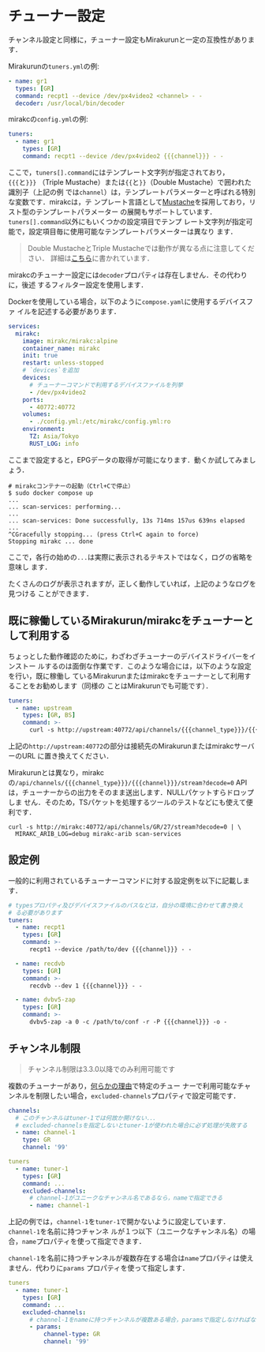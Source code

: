 # チューナー設定

チャンネル設定と同様に，チューナー設定もMirakurunと一定の互換性があります．

Mirakurunの`tuners.yml`の例:

```yaml
- name: gr1
  types: [GR]
  command: recpt1 --device /dev/px4video2 <channel> - -
  decoder: /usr/local/bin/decoder
```

mirakcの`config.yml`の例:

```yaml
tuners:
  - name: gr1
    types: [GR]
    command: recpt1 --device /dev/px4video2 {{{channel}}} - -
```

ここで，`tuners[].command`にはテンプレート文字列が指定されており，`{{{`と`}}}`
（Triple Mustache）または`{{`と`}}`（Double Mustache）で囲われた識別子（上記の例
では`channel`）は，テンプレートパラメーターと呼ばれる特別な変数です．mirakcは，テ
ンプレート言語として[Mustache]を採用しており，リスト型のテンプレートパラメーター
の展開もサポートしています．`tuners[].command`以外にもいくつかの設定項目でテンプ
レート文字列が指定可能で，設定項目毎に使用可能なテンプレートパラメーターは異なり
ます．

> Double MustacheとTriple Mustacheでは動作が異なる点に注意してください．
> 詳細は[こちら](https://mustache.github.io/mustache.5.html)に書かれています．

mirakcのチューナー設定には`decoder`プロパティは存在しません．その代わりに，後述
するフィルター設定を使用します．

Dockerを使用している場合，以下のように`compose.yaml`に使用するデバイスファ
イルを記述する必要があります．

```yaml
services:
  mirakc:
    image: mirakc/mirakc:alpine
    container_name: mirakc
    init: true
    restart: unless-stopped
    # `devices`を追加
    devices:
      # チューナーコマンドで利用するデバイスファイルを列挙
      - /dev/px4video2
    ports:
      - 40772:40772
    volumes:
      - ./config.yml:/etc/mirakc/config.yml:ro
    environment:
      TZ: Asia/Tokyo
      RUST_LOG: info
```

ここまで設定すると，EPGデータの取得が可能になります．動くか試してみましょう．

```console
# mirakcコンテナーの起動（Ctrl+Cで停止）
$ sudo docker compose up
...
... scan-services: performing...
...
... scan-services: Done successfully, 13s 714ms 157us 639ns elapsed
...
^CGracefully stopping... (press Ctrl+C again to force)
Stopping mirakc ... done
```

ここで，各行の始めの`...`は実際に表示されるテキストではなく，ログの省略を意味し
ます．

たくさんのログが表示されますが，正しく動作していれば，上記のようなログを見つける
ことができます．

## 既に稼働しているMirakurun/mirakcをチューナーとして利用する

ちょっとした動作確認のために，わざわざチューナーのデバイスドライバーをインストー
ルするのは面倒な作業です．このような場合には，以下のような設定を行い，既に稼働し
ているMirakurunまたはmirakcをチューナーとして利用することをお勧めします（同様の
ことはMirakurunでも可能です）．

```yaml
tuners:
  - name: upstream
    types: [GR, BS]
    command: >-
      curl -s http://upstream:40772/api/channels/{{{channel_type}}}/{{{channel}}}/stream?decode=0
```

上記の`http://upstream:40772`の部分は接続先のMirakurunまたはmirakcサーバーのURL
に置き換えてください．

Mirakurunとは異なり，mirakcの`/api/channels/{{{channel_type}}}/{{{channel}}}/stream?decode=0`
APIは，チューナーからの出力をそのまま送出します．NULLパケットすらドロップしま
せん．そのため，TSパケットを処理するツールのテストなどにも使えて便利です．

```shell
curl -s http://mirakc:40772/api/channels/GR/27/stream?decode=0 | \
  MIRAKC_ARIB_LOG=debug mirakc-arib scan-services
```

## 設定例

一般的に利用されているチューナーコマンドに対する設定例を以下に記載します．

```yaml
# typesプロパティ及びデバイスファイルのパスなどは，自分の環境に合わせて書き換え
# る必要があります
tuners:
  - name: recpt1
    types: [GR]
    command: >-
      recpt1 --device /path/to/dev {{{channel}}} - -

  - name: recdvb
    types: [GR]
    command: >-
      recdvb --dev 1 {{{channel}}} - -

  - name: dvbv5-zap
    types: [GR]
    command: >-
      dvbv5-zap -a 0 -c /path/to/conf -r -P {{{channel}}} -o -
```

## チャンネル制限

> チャンネル制限は3.3.0以降でのみ利用可能です

複数のチューナーがあり，[何らかの理由](https://github.com/mirakc/mirakc/issues/2156)で特定のチュー
ナーで利用可能なチャンネルを制限したい場合，`excluded-channels`プロパティで設定可能です．

```yaml
channels:
  # このチャンネルはtuner-1では何故か開けない．．．
  # excluded-channelsを指定しないとtuner-1が使われた場合に必ず処理が失敗する
  - name: channel-1
    type: GR
    channel: '99'

tuners
  - name: tuner-1
    types: [GR]
    command: ...
    excluded-channels:
      # channel-1がユニークなチャンネル名であるなら，nameで指定できる
      - name: channel-1
```

上記の例では，`channel-1`を`tuner-1`で開かないように設定しています．`channel-1`を名前に持つチャンネ
ルが１つ以下（ユニークなチャンネル名）の場合，`name`プロパティを使って指定できます．

`channel-1`を名前に持つチャンネルが複数存在する場合は`name`プロパティは使えません．代わりに`params`
プロパティを使って指定します．

```yaml
tuners
  - name: tuner-1
    types: [GR]
    command: ...
    excluded-channels:
      # channel-1をnameに持つチャンネルが複数ある場合，paramsで指定しなければならない
      - params:
          channel-type: GR
          channel: '99'
```

[Mustache]: https://mustache.github.io/
